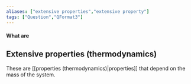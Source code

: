 ```yaml
---
aliases: ["extensive properties","extensive property"]
tags: ["Question","QFormat3"]
---
```


#### What are
## Extensive properties (thermodynamics)
These are [[properties (thermodynamics)|properties]] that depend on the mass of the system.